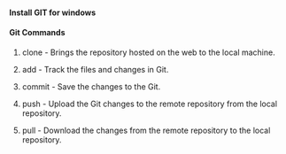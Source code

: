 #### Install GIT for windows 

#### Git Commands


1. clone - Brings the repository hosted on the web to the local machine.

2. add - Track the files and changes in Git.

3. commit - Save the changes to the Git.

4. push - Upload the Git changes to the remote repository from the local repository.

5. pull - Download the changes from the remote repository to the local repository.

